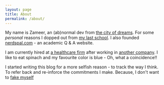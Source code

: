 ```yaml
---
layout: page
title: About
permalink: /about/
---
```


My name is Zameer, an (ab)normal dev from [the city of dreams](http://www.incredibleindia.org/travel/destination/mumbai/mumbai-introduction). For some *personal* reasons I dopped out from [my last school](http://www.nmims.edu/). I also founded [nerdspal.com](https://nerdspal.com/) - an academic Q & A website.

I am currently hired at [a healthcare firm](http://www.nextservices.com/) after working in [another company](http://serco.com/). 
I like to eat spinach and my favourite color is blue - Oh, what a coincidence!!

I started writing this blog for a more selfish reason - to track the way I think. To refer back and re-inforce the commitments I make. Because, I don't want to [fake myself](http://fakepreneur.me/)
